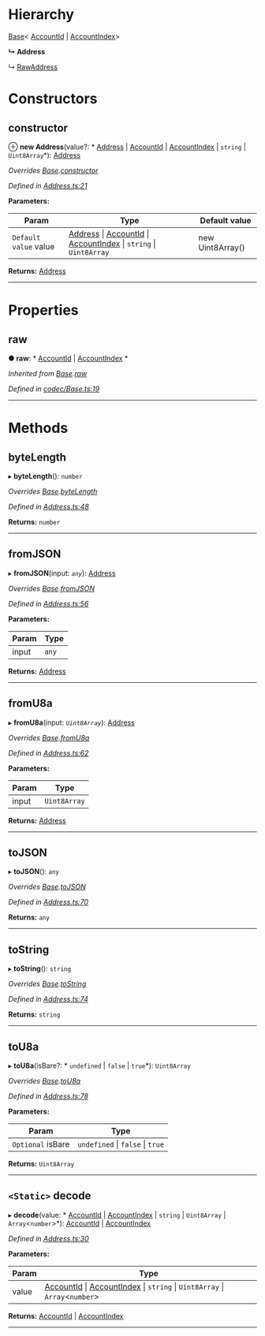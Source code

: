 

# Hierarchy

 [Base](_codec_base_.base.md)< [AccountId](_accountid_.accountid.md) &#124; [AccountIndex](_accountindex_.accountindex.md)>

**↳ Address**

↳  [RawAddress](_rawaddress_.rawaddress.md)

# Constructors

<a id="constructor"></a>

##  constructor

⊕ **new Address**(value?: * [Address](_address_.address.md) &#124; [AccountId](_accountid_.accountid.md) &#124; [AccountIndex](_accountindex_.accountindex.md) &#124; `string` &#124; `Uint8Array`*): [Address](_address_.address.md)

*Overrides [Base](_codec_base_.base.md).[constructor](_codec_base_.base.md#constructor)*

*Defined in [Address.ts:21](https://github.com/polkadot-js/api/blob/6ff8471/packages/types/src/Address.ts#L21)*

**Parameters:**

| Param | Type | Default value |
| ------ | ------ | ------ |
| `Default value` value |  [Address](_address_.address.md) &#124; [AccountId](_accountid_.accountid.md) &#124; [AccountIndex](_accountindex_.accountindex.md) &#124; `string` &#124; `Uint8Array`|  new Uint8Array() |

**Returns:** [Address](_address_.address.md)

___

# Properties

<a id="raw"></a>

##  raw

**● raw**: * [AccountId](_accountid_.accountid.md) &#124; [AccountIndex](_accountindex_.accountindex.md)
*

*Inherited from [Base](_codec_base_.base.md).[raw](_codec_base_.base.md#raw)*

*Defined in [codec/Base.ts:19](https://github.com/polkadot-js/api/blob/6ff8471/packages/types/src/codec/Base.ts#L19)*

___

# Methods

<a id="bytelength"></a>

##  byteLength

▸ **byteLength**(): `number`

*Overrides [Base](_codec_base_.base.md).[byteLength](_codec_base_.base.md#bytelength)*

*Defined in [Address.ts:48](https://github.com/polkadot-js/api/blob/6ff8471/packages/types/src/Address.ts#L48)*

**Returns:** `number`

___
<a id="fromjson"></a>

##  fromJSON

▸ **fromJSON**(input: *`any`*): [Address](_address_.address.md)

*Overrides [Base](_codec_base_.base.md).[fromJSON](_codec_base_.base.md#fromjson)*

*Defined in [Address.ts:56](https://github.com/polkadot-js/api/blob/6ff8471/packages/types/src/Address.ts#L56)*

**Parameters:**

| Param | Type |
| ------ | ------ |
| input | `any` |

**Returns:** [Address](_address_.address.md)

___
<a id="fromu8a"></a>

##  fromU8a

▸ **fromU8a**(input: *`Uint8Array`*): [Address](_address_.address.md)

*Overrides [Base](_codec_base_.base.md).[fromU8a](_codec_base_.base.md#fromu8a)*

*Defined in [Address.ts:62](https://github.com/polkadot-js/api/blob/6ff8471/packages/types/src/Address.ts#L62)*

**Parameters:**

| Param | Type |
| ------ | ------ |
| input | `Uint8Array` |

**Returns:** [Address](_address_.address.md)

___
<a id="tojson"></a>

##  toJSON

▸ **toJSON**(): `any`

*Overrides [Base](_codec_base_.base.md).[toJSON](_codec_base_.base.md#tojson)*

*Defined in [Address.ts:70](https://github.com/polkadot-js/api/blob/6ff8471/packages/types/src/Address.ts#L70)*

**Returns:** `any`

___
<a id="tostring"></a>

##  toString

▸ **toString**(): `string`

*Overrides [Base](_codec_base_.base.md).[toString](_codec_base_.base.md#tostring)*

*Defined in [Address.ts:74](https://github.com/polkadot-js/api/blob/6ff8471/packages/types/src/Address.ts#L74)*

**Returns:** `string`

___
<a id="tou8a"></a>

##  toU8a

▸ **toU8a**(isBare?: * `undefined` &#124; `false` &#124; `true`*): `Uint8Array`

*Overrides [Base](_codec_base_.base.md).[toU8a](_codec_base_.base.md#tou8a)*

*Defined in [Address.ts:78](https://github.com/polkadot-js/api/blob/6ff8471/packages/types/src/Address.ts#L78)*

**Parameters:**

| Param | Type |
| ------ | ------ |
| `Optional` isBare |  `undefined` &#124; `false` &#124; `true`|

**Returns:** `Uint8Array`

___
<a id="decode"></a>

## `<Static>` decode

▸ **decode**(value: * [AccountId](_accountid_.accountid.md) &#124; [AccountIndex](_accountindex_.accountindex.md) &#124; `string` &#124; `Uint8Array` &#124; `Array`<`number`>*):  [AccountId](_accountid_.accountid.md) &#124; [AccountIndex](_accountindex_.accountindex.md)

*Defined in [Address.ts:30](https://github.com/polkadot-js/api/blob/6ff8471/packages/types/src/Address.ts#L30)*

**Parameters:**

| Param | Type |
| ------ | ------ |
| value |  [AccountId](_accountid_.accountid.md) &#124; [AccountIndex](_accountindex_.accountindex.md) &#124; `string` &#124; `Uint8Array` &#124; `Array`<`number`>|

**Returns:**  [AccountId](_accountid_.accountid.md) &#124; [AccountIndex](_accountindex_.accountindex.md)

___

